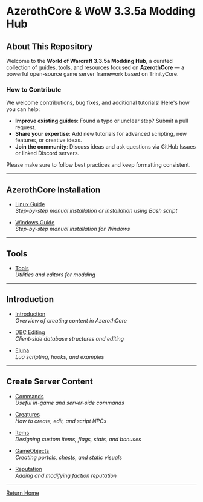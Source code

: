 # AzerothCore & WoW 3.3.5a Modding Hub

## About This Repository

Welcome to the **World of Warcraft 3.3.5a Modding Hub**, a curated collection of guides, tools,
and resources focused on **AzerothCore** — a powerful open-source game server framework based on TrinityCore.


### How to Contribute

We welcome contributions, bug fixes, and additional tutorials! Here's how you can help:

- **Improve existing guides**: Found a typo or unclear step? Submit a pull request.
- **Share your expertise**: Add new tutorials for advanced scripting, new features, or creative ideas.
- **Join the community**: Discuss ideas and ask questions via GitHub Issues or linked Discord servers.

Please make sure to follow best practices and keep formatting consistent.

---

## AzerothCore Installation

- [Linux Guide](Linux-Installation/linux-install.html)  
  _Step-by-step manual installation or installation using Bash script_

- [Windows Guide](docs/Windows-Installation/ReadMe.md)  
  _Step-by-step manual installation for Windows_

---

## Tools

- [Tools](docs/Tools/ReadMe.md)  
  _Utilities and editors for modding_

---

## Introduction

- [Introduction](docs/Introduction/ReadMe.md)  
  _Overview of creating content in AzerothCore_

- [DBC Editing](docs/DBC-Editing/ReadMe.md)  
  _Client-side database structures and editing_

- [Eluna](docs/Eluna/ReadMe.md)  
  _Lua scripting, hooks, and examples_

---

## Create Server Content

- [Commands](docs/Commands/ReadMe.md)  
  _Useful in-game and server-side commands_

- [Creatures](docs/Creatures/ReadMe.md)  
  _How to create, edit, and script NPCs_

- [Items](docs/Items/ReadMe.md)  
  _Designing custom items, flags, stats, and bonuses_

- [GameObjects](docs/GameObjects/ReadMe.md)  
  _Creating portals, chests, and static visuals_

- [Reputation](docs/Reputation/ReadMe.md)  
  _Adding and modifying faction reputation_

---

[Return Home](index.html)
